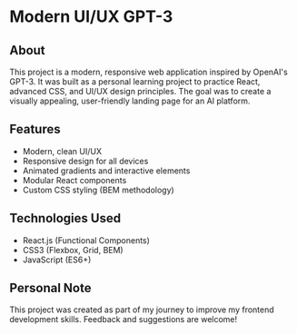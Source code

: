 # Modern UI/UX GPT-3

## About
This project is a modern, responsive web application inspired by OpenAI's GPT-3. It was built as a personal learning project to practice React, advanced CSS, and UI/UX design principles. The goal was to create a visually appealing, user-friendly landing page for an AI platform.

## Features
- Modern, clean UI/UX
- Responsive design for all devices
- Animated gradients and interactive elements
- Modular React components
- Custom CSS styling (BEM methodology)

## Technologies Used
- React.js (Functional Components)
- CSS3 (Flexbox, Grid, BEM)
- JavaScript (ES6+)


## Personal Note
This project was created as part of my journey to improve my frontend development skills. Feedback and suggestions are welcome!
